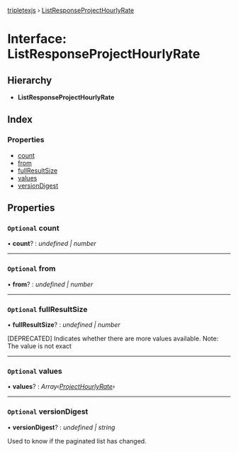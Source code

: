 [tripletexjs](../README.md) › [ListResponseProjectHourlyRate](listresponseprojecthourlyrate.md)

# Interface: ListResponseProjectHourlyRate

## Hierarchy

* **ListResponseProjectHourlyRate**

## Index

### Properties

* [count](listresponseprojecthourlyrate.md#optional-count)
* [from](listresponseprojecthourlyrate.md#optional-from)
* [fullResultSize](listresponseprojecthourlyrate.md#optional-fullresultsize)
* [values](listresponseprojecthourlyrate.md#optional-values)
* [versionDigest](listresponseprojecthourlyrate.md#optional-versiondigest)

## Properties

### `Optional` count

• **count**? : *undefined | number*

___

### `Optional` from

• **from**? : *undefined | number*

___

### `Optional` fullResultSize

• **fullResultSize**? : *undefined | number*

[DEPRECATED] Indicates whether there are more values available. Note: The value is not exact

___

### `Optional` values

• **values**? : *Array‹[ProjectHourlyRate](../modules/projecthourlyrate.md)›*

___

### `Optional` versionDigest

• **versionDigest**? : *undefined | string*

Used to know if the paginated list has changed.

